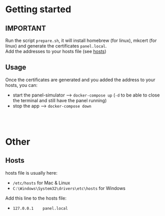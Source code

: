 # Getting started
## IMPORTANT
Run the script `prepare.sh`, it will install homebrew (for linux), mkcert (for linux) and generate the certificates `panel.local`.<br>
Add the addresses to your hosts file (see [hosts](#hosts))<br>


## Usage
Once the certificates are generated and you added the address to your hosts, you can:
- start the panel-simulator --> `docker-compose up` (`-d` to be able to close the terminal and still have the panel running)
- stop the app --> `docker-compose down`
<br>
<br>

# Other

## Hosts
hosts file is usually here:
- `/etc/hosts` for Mac & Linux
- `C:\Windows\System32\drivers\etc\hosts` for Windows
  
Add this line to the hosts file:
- `127.0.0.1    panel.local`
<br>
